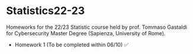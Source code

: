 # Statistics22-23
Homeworks for the 22/23 Statistic course held by prof. Tommaso Gastaldi for Cybersecurity Master Degree (Sapienza, University of Rome).

- Homework 1 (To be completed within 06/10) ✅
